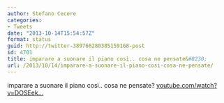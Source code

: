 ```yaml
---
author: Stefano Cecere
categories:
- Tweets
date: "2013-10-14T15:54:57Z"
format: status
guid: http://twitter-389766280385159168-post
id: 4701
title: imparare a suonare il piano così.. cosa ne pensate&#8230;
url: /2013/10/14/imparare-a-suonare-il-piano-cosi-cosa-ne-pensate/
---
```


imparare a suonare il piano così.. cosa ne pensate? [youtube.com/watch?v=DOSEek…](http://www.youtube.com/watch?v=DOSEekGuq0w)